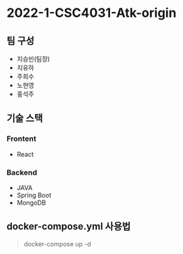 # 2022-1-CSC4031-Atk-origin

## 팀 구성
- 지승빈(팀장)
- 지유하
- 주희수
- 노현영
- 홍석주

## 기술 스택

### Frontent
- React

### Backend
- JAVA
- Spring Boot
- MongoDB


## docker-compose.yml 사용법
> docker-compose up -d
